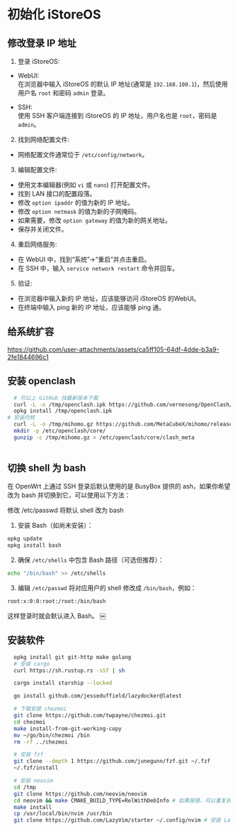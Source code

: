 # 初始化 iStoreOS

## 修改登录 IP 地址

1. 登录 iStoreOS:

* WebUI:  
在浏览器中输入 iStoreOS 的默认 IP 地址(通常是 `192.168.100.1`)，然后使用用户名 `root` 和密码 `admin` 登录。
  
* SSH:  
使用 SSH 客户端连接到 iStoreOS 的 IP 地址，用户名也是 `root`，密码是 `admin`。
  
2. 找到网络配置文件:
* 网络配置文件通常位于 `/etc/config/network`。

3. 编辑配置文件:
* 使用文本编辑器(例如 `vi` 或 `nano`) 打开配置文件。
* 找到 LAN 接口的配置段落。
* 修改 `option ipaddr` 的值为新的 IP 地址。
* 修改 `option netmask` 的值为新的子网掩码。
* 如果需要，修改 `option gateway` 的值为新的网关地址。
* 保存并关闭文件。

4. 重启网络服务:
* 在 WebUI 中，找到“系统”->“重启”并点击重启。
* 在 SSH 中，输入 `service network restart` 命令并回车。

5. 验证:
* 在浏览器中输入新的 IP 地址，应该能够访问 iStoreOS 的WebUI。
* 在终端中输入 ping 新的 IP 地址，应该能够 ping 通。

## 给系统扩容



https://github.com/user-attachments/assets/ca5ff105-64df-4dde-b3a9-2fe1844696c1

## 安装 openclash

```bash
  # 可以上 GitHub 找最新版本下载
  curl -L -o /tmp/openclash.ipk https://github.com/vernesong/OpenClash/releases/download/v0.46.137/luci-app-openclash_0.46.137_all.ipk
  opkg install /tmp/openclash.ipk
# 安装内核
  curl -L -o /tmp/mihomo.gz https://github.com/MetaCubeX/mihomo/releases/download/v1.19.12/mihomo-linux-amd64-compatible-v1.19.12.gz
  mkdir -p /etc/openclash/core/
  gunzip -c /tmp/mihomo.gz > /etc/openclash/core/clash_meta
  
```

## 切换 shell 为 bash

在 OpenWrt 上通过 SSH 登录后默认使用的是 BusyBox 提供的 ash，如果你希望改为 bash 并切换到它，可以使用以下方法：

修改 /etc/passwd 将默认 shell 改为 bash  
1.	安装 Bash（如尚未安装）：

```bash
opkg update
opkg install bash
```
2. 确保 `/etc/shells` 中包含 Bash 路径（可选但推荐）：  
```bash
echo "/bin/bash" >> /etc/shells
```
3.	编辑 `/etc/passwd` 将对应用户的 shell 修改成 `/bin/bash`，例如：  
```bash
root:x:0:0:root:/root:/bin/bash
```

这样登录时就会默认进入 Bash。 ￼

## 安装软件

```bash
  opkg install git git-http make golang
  # 安装 cargo
  curl https://sh.rustup.rs -sSf | sh

  cargo install starship --locked

  go install github.com/jesseduffield/lazydocker@latest

  # 下载安装 chezmoi
  git clone https://github.com/twpayne/chezmoi.git
  cd chezmoi
  make install-from-git-working-copy
  mv ~/go/bin/chezmoi /bin
  rm -rf ../chezmoi

  # 安装 fzf
  git clone --depth 1 https://github.com/junegunn/fzf.git ~/.fzf
  ~/.fzf/install

  # 安装 neovim
  cd /tmp
  git clone https://github.com/neovim/neovim
  cd neovim && make CMAKE_BUILD_TYPE=RelWithDebInfo # 如果报错，可以重复执行 make CMAKE_BUILD_TYPE=RelWithDebInfo。
  make install
  cp /usr/local/bin/nvim /usr/bin
  git clone https://github.com/LazyVim/starter ~/.config/nvim # 安装 LazyVim
```
